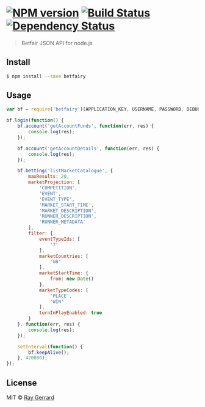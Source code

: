 #  [![NPM version][npm-image]][npm-url] [![Build Status][travis-image]][travis-url] [![Dependency Status][daviddm-url]][daviddm-image]

> Betfair JSON API for node.js


## Install

```sh
$ npm install --save betfairy
```


## Usage

```js
var bf = require('betfairy')(APPLICATION_KEY, USERNAME, PASSWORD, DEBUG);

bf.login(function() {
	bf.account('getAccountFunds', function(err, res) {
        console.log(res);
    });

    bf.account('getAccountDetails', function(err, res) {
        console.log(res);
    });

    bf.betting('listMarketCatalogue', {
        maxResults: 20,
        marketProjection: [
            'COMPETITION',
            'EVENT',
            'EVENT_TYPE',
            'MARKET_START_TIME',
            'MARKET_DESCRIPTION',
            'RUNNER_DESCRIPTION',
            'RUNNER_METADATA'
        ],
        filter: {
            eventTypeIds: [
                '7'
            ],
            marketCountries: [
                'GB'
            ],
            marketStartTime: {
                from: new Date()
            },
            marketTypeCodes: [
                'PLACE',
                'WIN'
            ],
            turnInPlayEnabled: true
        }
    }, function(err, res) {
        console.log(res);
    });

	setInterval(function() {
		bf.keepAlive();
	}, 420000);
});
```


## License

MIT © [Ray Gerrard]()


[npm-url]: https://npmjs.org/package/betfairy
[npm-image]: https://badge.fury.io/js/betfairy.svg
[travis-url]: https://travis-ci.org/raygerrard/betfairy
[travis-image]: https://travis-ci.org/raygerrard/betfairy.svg?branch=master
[daviddm-url]: https://david-dm.org/raygerrard/betfairy.svg?theme=shields.io
[daviddm-image]: https://david-dm.org/raygerrard/betfairy
